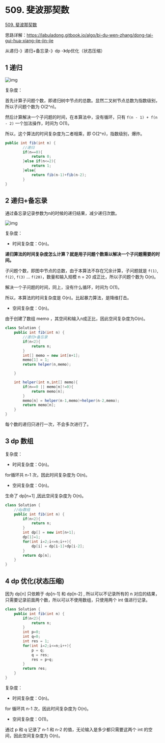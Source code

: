 # 509. 斐波那契数

[509. 斐波那契数](https://leetcode-cn.com/problems/fibonacci-number/)

思路详解：https://labuladong.gitbook.io/algo/bi-du-wen-zhang/dong-tai-gui-hua-xiang-jie-jin-jie

从递归-》递归+备忘录-》dp -》dp优化（状态压缩）

## 1 递归

![img](https://gblobscdn.gitbook.com/assets%2F-MWvhB2heCSJoT6IpxDY%2Fsync%2F70af23686865b425f7b88f172ac696878985f4c6.jpg?alt=media)

复杂度：

首先计算子问题个数，即递归树中节点的总数。显然二叉树节点总数为指数级别，所以子问题个数为 O(2^n)。

然后计算解决一个子问题的时间，在本算法中，没有循环，只有 `f(n - 1) + f(n - 2)` 一个加法操作，时间为 O(1)。

所以，这个算法的时间复杂度为二者相乘，即 O(2^n)，指数级别，爆炸。

```java
public int fib(int n) {
        //递归
        if(n==0){
            return 0;
        }else if(n<=2){
            return 1;
        }else{
            return fib(n-1)+fib(n-2);
        }
}
```



## 2 递归+备忘录

通过备忘录记录参数为n的时候的递归结果，减少递归次数。

![img](https://gblobscdn.gitbook.com/assets%2F-MWvhB2heCSJoT6IpxDY%2Fsync%2Fe6547795e536cbd16b7f5f23da637032cc88e87e.jpg?alt=media)

复杂度：

- 时间复杂度：O(n)。

**递归算法的时间复杂度怎么计算？就是用子问题个数乘以解决一个子问题需要的时间。**

子问题个数，即图中节点的总数，由于本算法不存在冗余计算，子问题就是 `f(1)`, `f(2)`, `f(3)` ... `f(20)`，数量和输入规模 n = 20 成正比，所以子问题个数为 O(n)。

解决一个子问题的时间，同上，没有什么循环，时间为 O(1)。

所以，本算法的时间复杂度是 O(n)。比起暴力算法，是降维打击。

- 空间复杂度：O(n)。

由于创建了数组 memo ，其空间和输入n成正比，因此空间复杂度为O(n)。



```java
class Solution {
    public int fib(int n) {
        //递归+备忘录
        if(n<2){
            return n;
        }
        int[] memo = new int[n+1];
        memo[1] = 1;
        return helper(n,memo);

    }

    int helper(int n,int[] memo){
        if(n==0 || memo[n]!=0){
            return memo[n];
        }    
        memo[n] = helper(n-1,memo)+helper(n-2,memo);
        return memo[n];
    }
}
```

每个数的递归只进行一次，不会多次进行了。

## 3 dp 数组

复杂度：

- 时间复杂度：O(n)。

for循环共 n-1 次，因此时间复杂度为 O(n)。

- 空间复杂度：O(n)。

生命了 dp[n+1] ,因此空间复杂度为 O(n)。 

```java
class Solution {
    //dp数组
    public int fib(int n) {
        if(n<2){
            return n;
        }
        int dp[] = new int[n+1];
        dp[1]=1;
        for(int i=2;i<=n;i++){
            dp[i] = dp[i-1]+dp[i-2];
        }
        return dp[n];
    }
}
```

## 4 dp 优化(状态压缩)

因为 dp[n] 只依赖于 dp[n-1] 和 dp[n-2] , 所以可以不记录所有的 n 对应的结果，只需要记录前面两个数，所以可以不使用数组，只使用两个 int 值进行记录。

```java
class Solution {
    public int fib(int n) {
        if(n<2){
            return n;
        }
        int p=0;
        int q=0;
        int res = 1;
        for(int i=2;i<=n;i++){
            p = q;
            q = res;
            res = p+q;
        }
        return res;
    }
}
```

复杂度：

- 时间复杂度：O(n)。

for 循环共 n-1 次，因此时间复杂度为 O(n)。

- 空间复杂度：O(1)。

通过 p 和 q 记录了 n-1 和 n-2 的值，无论输入是多少都只需要这两个 int 的空间，因此空间复杂度为 O(n)。